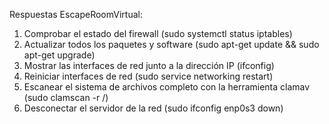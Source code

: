 Respuestas EscapeRoomVirtual:

1. Comprobar el estado del firewall (sudo systemctl status iptables)
2. Actualizar todos los paquetes y software (sudo apt-get update && sudo apt-get upgrade)
3. Mostrar las interfaces de red junto a la dirección IP (ifconfig)
4. Reiniciar interfaces de red (sudo service networking restart)
5. Escanear el sistema de archivos completo con la herramienta clamav (sudo clamscan -r /)
6. Desconectar el servidor de la red (sudo ifconfig enp0s3 down)